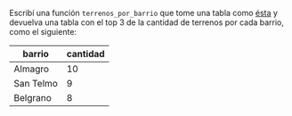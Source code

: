 Escribí una función `terrenos_por_barrio` que tome una tabla como [ésta](https://raw.githubusercontent.com/Gustrucco/IPC-UCEMA/master/terrenos/ds-40.csv) y devuelva una tabla con el top 3 de la cantidad de terrenos por cada barrio, como el siguiente: 

|barrio|cantidad|
|------|--------|
|Almagro| 10    |
|San Telmo| 9    |
|Belgrano| 8    |
